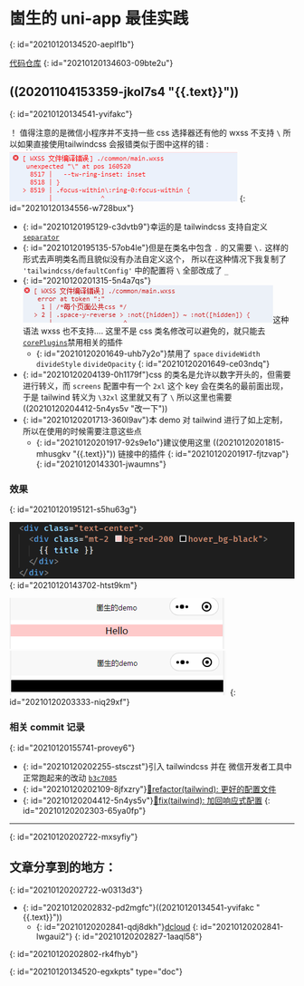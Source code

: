 # 崮生的 uni-app 最佳实践
{: id="20210120134520-aeplf1b"}

[代码仓库](https://github.com/2234839/uni_app-demo)
{: id="20210120134603-09bte2u"}

## ((20201104153359-jkol7s4 "{{.text}}"))
{: id="20210120134541-yvifakc"}

！ 值得注意的是微信小程序并不支持一些 css 选择器还有他的 wxss 不支持 `\`  所以如果直接使用tailwindcss 会报错类似于图中这样的错 : ![image.png](assets/20210120143300-oymna2p-image.png)
{: id="20210120134556-w728bux"}

- {: id="20210120195129-c3dvtb9"}幸运的是 tailwindcss 支持自定义 [`separator`](https://tailwindcss.com/docs/configuration#separator)
- {: id="20210120195135-57ob4le"}但是在类名中包含 `.` 的又需要 `\.` 这样的形式去声明类名而且貌似没有办法自定义这个， 所以在这种情况下我复制了 `'tailwindcss/defaultConfig'` 中的配置将 `\` 全部改成了 `_`
- {: id="20210120201315-5n4a7qs"}![image.png](assets/20210120201316-3b7spc3-image.png)这种语法 wxss 也不支持.... 这里不是 css 类名修改可以避免的，就只能去[`corePlugins`](https://tailwindcss.com/docs/configuration#core-plugins)禁用相关的插件
  - {: id="20210120201649-uhb7y2o"}禁用了 `space` `divideWidth` `divideStyle` `divideOpacity`
  {: id="20210120201649-ce03ndq"}
- {: id="20210120204139-0h1179f"}css 的类名是允许以数字开头的，但需要进行转义，而 `screens` 配置中有一个 `2xl` 这个 key 会在类名的最前面出现，于是 tailwind 转义为 `\32xl` 这里就又有了 `\` 所以这里也需要((20210120204412-5n4ys5v "改一下"))
- {: id="20210120201713-360l9av"}本 demo 对 tailwind 进行了如上定制，所以在使用的时候需要注意这些点
  - {: id="20210120201917-92s9e1o"}建议使用这里 ((20210120201815-mhusgkv "{{.text}}")) 链接中的插件
  {: id="20210120201917-fjtzvap"}
{: id="20210120143301-jwaumns"}

### 效果
{: id="20210120195121-s5hu63g"}

![image.png](assets/20210120204630-yi6igah-image.png)
{: id="20210120143702-htst9km"}

![image.png](assets/20210120203334-kwg37es-image.png)![image.png](assets/20210120204601-t4zngw0-image.png "hover 后的效果")
{: id="20210120203333-niq29xf"}

### 相关 commit 记录
{: id="20210120155741-provey6"}

- {: id="20210120202255-stsczst"}引入 tailwindcss 并在 微信开发者工具中正常跑起来的改动 [`b3c7085`](https://github.com/2234839/uni_app-demo/commit/b3c70853540b90e896e0135bc829040413511e8e)
- {: id="20210120202109-8jfxzry"}[🦄refactor(tailwind): 更好的配置文件](https://github.com/2234839/uni_app-demo/commit/e7c51502be6a9f5394cf8c83cd9a9bed4925411c)
- {: id="20210120204412-5n4ys5v"}[🐞fix(tailwind): 加回响应式配置](https://github.com/2234839/uni_app-demo/commit/1374c2f11ba9c47e5da5124332a08a14c95705fd)
{: id="20210120202303-65ya0fp"}


---

{: id="20210120202722-mxsyfiy"}

## 文章分享到的地方：
{: id="20210120202722-w0313d3"}

- {: id="20210120202832-pd2mgfc"}((20210120134541-yvifakc "{{.text}}"))
  - {: id="20210120202841-qdj8dkh"}[dcloud](https://ask.dcloud.net.cn/article/38697)
  {: id="20210120202841-lwgaui2"}
{: id="20210120202827-1aaql58"}

{: id="20210120202802-rk4fhyb"}


{: id="20210120134520-egxkpts" type="doc"}
